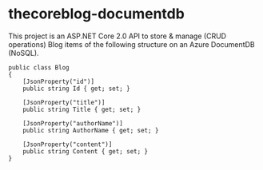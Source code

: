 # thecoreblog-documentdb

This project is an ASP.NET Core 2.0 API to store & manage (CRUD operations) Blog items of the following structure on an Azure DocumentDB (NoSQL).


    public class Blog
    {
        [JsonProperty("id")]
        public string Id { get; set; }

        [JsonProperty("title")]
        public string Title { get; set; }

        [JsonProperty("authorName")]
        public string AuthorName { get; set; }

        [JsonProperty("content")]
        public string Content { get; set; }
    }
